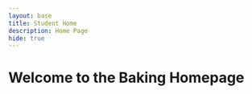 ```yaml
---
layout: base
title: Student Home 
description: Home Page
hide: true
---
```


# Welcome to the Baking Homepage

    